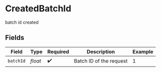 # CreatedBatchId

batch id created


## Fields

| Field                   | Type                    | Required                | Description             | Example                 |
| ----------------------- | ----------------------- | ----------------------- | ----------------------- | ----------------------- |
| `batchId`               | *float*                 | :heavy_check_mark:      | Batch ID of the request | 1                       |
